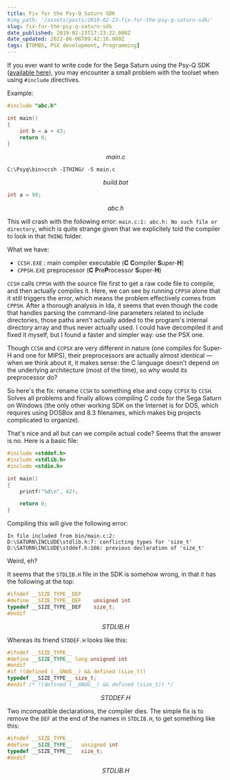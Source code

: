```yaml
---
title: Fix for the Psy-Q Saturn SDK
#img_path: '/assets/posts/2019-02-23-fix-for-the-psy-q-saturn-sdk/'
slug: fix-for-the-psy-q-saturn-sdk
date_published: 2019-02-23T17:23:22.000Z
date_updated: 2022-06-06T09:42:16.000Z
tags: [TOMB5, PSX development, Programming]
---
```


If you ever want to write code for the Sega Saturn using the Psy-Q SDK ([available here](https://antime.kapsi.fi/sega/files/psy-q.zip)), you may encounter a small problem with the toolset when using `#include` directives.

Example:

```c
#include "abc.h"

int main()
{
    int b = a + 43;
    return 0;
}
```
_<center>main.c</center>_

```shell
C:\Psyq\bin>ccsh -ITHING/ -S main.c
```
_<center>build.bat</center>_

```c
int a = 98;
```
_<center>abc.h</center>_

This will crash with the following error: `main.c:1: abc.h: No such file or directory`, which is quite strange given that we explicitely told the compiler to look in that `THING` folder.

What we have:

*   `CCSH.EXE` : main compiler executable (**C** **C**ompiler **S**uper-**H**)
*   `CPPSH.EXE` preprocessor (**C** **P**re**P**rocessor **S**uper-**H**)

`CCSH` calls `CPPSH` with the source file first to get a raw code file to compile, and then actually compiles it. Here, we can see by running `CPPSH` alone that it still triggers the error, which means the problem effectively comes from `CPPSH`. After a thorough analysis in Ida, it seems that even though the code that handles parsing the command-line parameters related to include directories, those paths aren't actually added to the program's internal directory array and thus never actually used. I could have decompiled it and fixed it myself, but I found a faster and simpler way: use the PSX one.

Though `CCSH` and `CCPSX` are very different in nature (one compiles for Super-H and one for MIPS), their preprocessors are actually almost identical — when we think about it, it makes sense: the C language doesn't depend on the underlying architecture (most of the time), so why would its preprocessor do?

So here's the fix: rename `CCSH` to something else and copy `CCPSX` to `CCSH`. Solves all problems and finally allows compiling C code for the Sega Saturn on Windows (the only other working SDK on the Internet is for DOS, which requires using DOSBox and 8.3 filenames, which makes big projects complicated to organize).

That's nice and all but can we compile actual code? Seems that the answer is no. Here is a basic file:

```c
#include <stddef.h>
#include <stdlib.h>
#include <stdio.h>

int main()
{
	printf("%d\n", 42);

	return 0;
}
```

Compiling this will give the following error:

    In file included from bin/main.c:2:
    D:\SATURN\INCLUDE\stdlib.h:7: conflicting types for 'size_t'
    D:\SATURN\INCLUDE\stddef.h:166: previous declaration of 'size_t'

Weird, eh?

It seems that the `STDLIB.H` file in the SDK is somehow wrong, in that it has the following at the top:

```c
#ifndef	__SIZE_TYPE__DEF
#define	__SIZE_TYPE__DEF	unsigned int
typedef	__SIZE_TYPE__DEF	size_t;
#endif
```
_<center>STDLIB.H</center>_

Whereas its friend `STDDEF.H` looks like this:

```c
#ifndef __SIZE_TYPE__
#define __SIZE_TYPE__ long unsigned int
#endif
#if !(defined (__GNUG__) && defined (size_t))
typedef __SIZE_TYPE__ size_t;
#endif /* !(defined (__GNUG__) && defined (size_t)) */
```
_<center>STDDEF.H</center>_

Two incompatible declarations, the compiler dies. The simple fix is to remove the `DEF` at the end of the names in `STDLIB.H`, to get something like this:

```c
#ifndef	__SIZE_TYPE__
#define	__SIZE_TYPE__	unsigned int
typedef	__SIZE_TYPE__	size_t;
#endif
```
_<center>STDLIB.H</center>_

